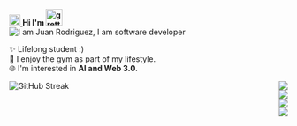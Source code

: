 <!--Header Name-->
<a href="https://www.linkedin.com/in/rdzpedraos/" target="_blank" rel="noopener noreferrer">
    <img alt="LinkedIn" width="20" src="https://edent.github.io/SuperTinyIcons/images/svg/linkedin.svg">
</a>

<strong>
    Hi I'm
    <img alt="gretting" width="30" src="https://raw.githubusercontent.com/iampavangandhi/iampavangandhi/master/gifs/Hi.gif"> <br/>
</strong>

<img alt="I am Juan Rodriguez, I am software developer" src="https://readme-typing-svg.herokuapp.com?&font=Robot+Bold&color=330033&size=25&lines=Juan+Rodriguez;Software+Engineer" />
<!--Header Name-->

<!-- Introduction -->
✨ Lifelong student :) <br/>
💪 I enjoy the gym as part of my lifestyle. <br/>
🌐 I'm interested in **AI and Web 3.0**. <br/>

<img align="left" style="display:block;" src="https://streak-stats.demolab.com?user=rdzpedraos&theme=transparent" alt="GitHub Streak" />

<div align="right">
    <img src="https://skillicons.dev/icons?i=linux,php,js,ts,go&theme=light"/> <br/>
    <img src="https://skillicons.dev/icons?i=laravel,react,nextjs,astro,vue,jquery&theme=light"/> <br/>
    <img src="https://skillicons.dev/icons?i=webflow,tailwindcss,sass,bootstrap,mysql,mongodb&theme=light"/> <br/>
    <img src="https://skillicons.dev/icons?i=git,aws,terraform,docker,kubernetes&theme=light"/> <br/>
</div>
<!-- Introduction -->

<!--
<img  align="right" src="https://owlbertsio-resized.s3.amazonaws.com/Popper.psd.full.png"/>
<img width="40%" align="right" alt="Github" src="https://raw.githubusercontent.com/onimur/.github/master/.resources/git-header.svg" />
-->

